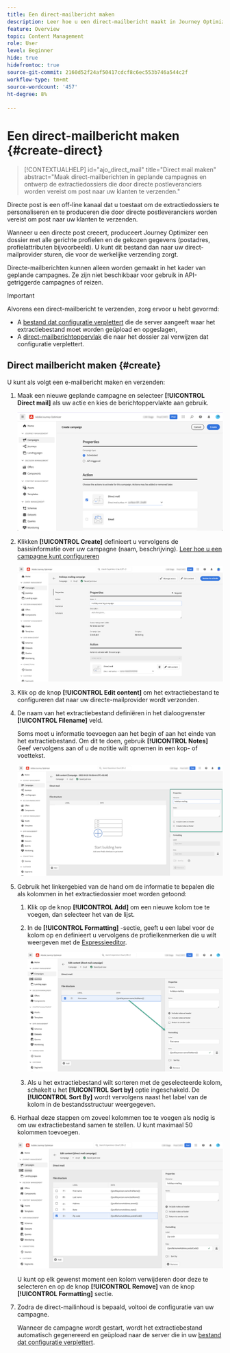 ```yaml
---
title: Een direct-mailbericht maken
description: Leer hoe u een direct-mailbericht maakt in Journey Optimizer
feature: Overview
topic: Content Management
role: User
level: Beginner
hide: true
hidefromtoc: true
source-git-commit: 2160d52f24af50417cdcf8c6ec553b746a544c2f
workflow-type: tm+mt
source-wordcount: '457'
ht-degree: 8%

---
```


# Een direct-mailbericht maken {#create-direct}

>[!CONTEXTUALHELP]
>id="ajo_direct_mail"
>title="Direct mail maken"
>abstract="Maak direct-mailberichten in geplande campagnes en ontwerp de extractiedossiers die door directe postleveranciers worden vereist om post naar uw klanten te verzenden."

Directe post is een off-line kanaal dat u toestaat om de extractiedossiers te personaliseren en te produceren die door directe postleveranciers worden vereist om post naar uw klanten te verzenden.

Wanneer u een directe post creeert, produceert Journey Optimizer een dossier met alle gerichte profielen en de gekozen gegevens (postadres, profielattributen bijvoorbeeld). U kunt dit bestand dan naar uw direct-mailprovider sturen, die voor de werkelijke verzending zorgt.

Directe-mailberichten kunnen alleen worden gemaakt in het kader van geplande campagnes. Ze zijn niet beschikbaar voor gebruik in API-getriggerde campagnes of reizen.

>[!IMPORTANT]
>
>Alvorens een direct-mailbericht te verzenden, zorg ervoor u hebt gevormd:
>
>* A [bestand dat configuratie verplettert](../configuration/direct-mail-configuration.md#file-routing-configuration) die de server aangeeft waar het extractiebestand moet worden geüpload en opgeslagen,
>* A [direct-mailberichtoppervlak](../configuration/direct-mail-configuration.md#direct-mail-surface) die naar het dossier zal verwijzen dat configuratie verplettert.


## Direct mailbericht maken {#create}

U kunt als volgt een e-mailbericht maken en verzenden:

1. Maak een nieuwe geplande campagne en selecteer **[!UICONTROL Direct mail]** als uw actie en kies de berichtoppervlakte aan gebruik.

   ![](assets/direct-mail-campaign.png)

1. Klikken **[!UICONTROL Create]** definieert u vervolgens de basisinformatie over uw campagne (naam, beschrijving). [Leer hoe u een campagne kunt configureren](../campaigns/create-campaign.md)

   ![](assets/direct-mail-edit.png)

1. Klik op de knop **[!UICONTROL Edit content]** om het extractiebestand te configureren dat naar uw directe-mailprovider wordt verzonden.

1. De naam van het extractiebestand definiëren in het dialoogvenster **[!UICONTROL Filename]** veld.

   Soms moet u informatie toevoegen aan het begin of aan het einde van het extractiebestand. Om dit te doen, gebruik **[!UICONTROL Notes]** Geef vervolgens aan of u de notitie wilt opnemen in een kop- of voettekst.

   <!--Click on the button to the right of the Output file field and enter the desired label. You can use personalization fields, content blocks and dynamic text (see Defining content). For example, you can complete the label with the delivery ID or the extraction date.-->

   ![](assets/direct-mail-properties.png)

1. Gebruik het linkergebied van de hand om de informatie te bepalen die als kolommen in het extractiedossier moet worden getoond:

   1. Klik op de knop **[!UICONTROL Add]** om een nieuwe kolom toe te voegen, dan selecteer het van de lijst.

   1. In de **[!UICONTROL Formatting]** -sectie, geeft u een label voor de kolom op en definieert u vervolgens de profielkenmerken die u wilt weergeven met de [Expressieeditor](../personalization/personalization-build-expressions.md).

      ![](assets/direct-mail-content.png)

   1. Als u het extractiebestand wilt sorteren met de geselecteerde kolom, schakelt u het **[!UICONTROL Sort by]** optie ingeschakeld. De **[!UICONTROL Sort By]** wordt vervolgens naast het label van de kolom in de bestandsstructuur weergegeven.

1. Herhaal deze stappen om zoveel kolommen toe te voegen als nodig is om uw extractiebestand samen te stellen. U kunt maximaal 50 kolommen toevoegen.

   ![](assets/direct-mail-complete.png)

   U kunt op elk gewenst moment een kolom verwijderen door deze te selecteren en op de knop **[!UICONTROL Remove]** van de knop **[!UICONTROL Formatting]** sectie.

1. Zodra de direct-mailinhoud is bepaald, voltooi de configuratie van uw campagne.

   Wanneer de campagne wordt gestart, wordt het extractiebestand automatisch gegenereerd en geüpload naar de server die in uw [bestand dat configuratie verplettert](../configuration/direct-mail-configuration.md).
